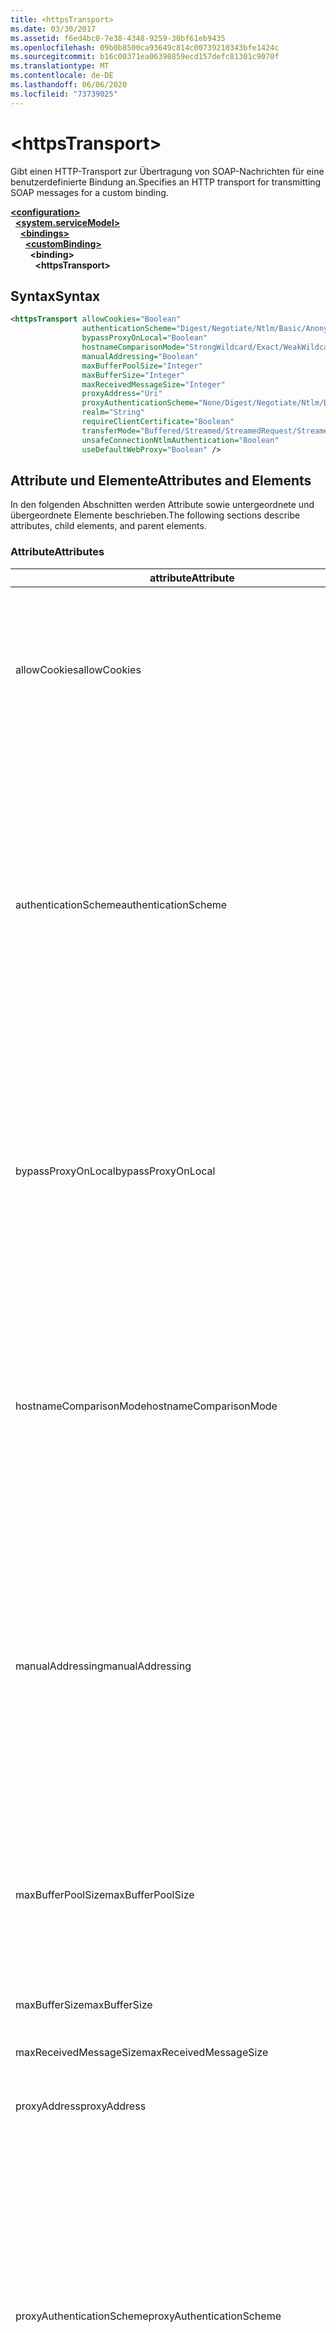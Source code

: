 ```yaml
---
title: <httpsTransport>
ms.date: 03/30/2017
ms.assetid: f6ed4bc0-7e38-4348-9259-30bf61eb9435
ms.openlocfilehash: 09b0b8500ca93649c814c00739210343bfe1424c
ms.sourcegitcommit: b16c00371ea06398859ecd157defc81301c9070f
ms.translationtype: MT
ms.contentlocale: de-DE
ms.lasthandoff: 06/06/2020
ms.locfileid: "73739025"
---
```

# \<httpsTransport>
<span data-ttu-id="766e1-101">Gibt einen HTTP-Transport zur Übertragung von SOAP-Nachrichten für eine benutzerdefinierte Bindung an.</span><span class="sxs-lookup"><span data-stu-id="766e1-101">Specifies an HTTP transport for transmitting SOAP messages for a custom binding.</span></span>  
  
[**\<configuration>**](../configuration-element.md)\
&nbsp;&nbsp;[**\<system.serviceModel>**](system-servicemodel.md)\
&nbsp;&nbsp;&nbsp;&nbsp;[**\<bindings>**](bindings.md)\
&nbsp;&nbsp;&nbsp;&nbsp;&nbsp;&nbsp;[**\<customBinding>**](custombinding.md)\
&nbsp;&nbsp;&nbsp;&nbsp;&nbsp;&nbsp;&nbsp;&nbsp;**\<binding>**\
&nbsp;&nbsp;&nbsp;&nbsp;&nbsp;&nbsp;&nbsp;&nbsp;&nbsp;&nbsp;**\<httpsTransport>**  
  
## <a name="syntax"></a><span data-ttu-id="766e1-102">Syntax</span><span class="sxs-lookup"><span data-stu-id="766e1-102">Syntax</span></span>  
  
```xml  
<httpsTransport allowCookies="Boolean"
                authenticationScheme="Digest/Negotiate/Ntlm/Basic/Anonymous"
                bypassProxyOnLocal="Boolean"
                hostnameComparisonMode="StrongWildcard/Exact/WeakWildcard"
                manualAddressing="Boolean"
                maxBufferPoolSize="Integer"
                maxBufferSize="Integer"
                maxReceivedMessageSize="Integer"
                proxyAddress="Uri"
                proxyAuthenticationScheme="None/Digest/Negotiate/Ntlm/Basic/Anonymous"
                realm="String"
                requireClientCertificate="Boolean"
                transferMode="Buffered/Streamed/StreamedRequest/StreamedResponse"
                unsafeConnectionNtlmAuthentication="Boolean"
                useDefaultWebProxy="Boolean" />
```  
  
## <a name="attributes-and-elements"></a><span data-ttu-id="766e1-103">Attribute und Elemente</span><span class="sxs-lookup"><span data-stu-id="766e1-103">Attributes and Elements</span></span>  
 <span data-ttu-id="766e1-104">In den folgenden Abschnitten werden Attribute sowie untergeordnete und übergeordnete Elemente beschrieben.</span><span class="sxs-lookup"><span data-stu-id="766e1-104">The following sections describe attributes, child elements, and parent elements.</span></span>  
  
### <a name="attributes"></a><span data-ttu-id="766e1-105">Attribute</span><span class="sxs-lookup"><span data-stu-id="766e1-105">Attributes</span></span>  
  
|<span data-ttu-id="766e1-106">attribute</span><span class="sxs-lookup"><span data-stu-id="766e1-106">Attribute</span></span>|<span data-ttu-id="766e1-107">BESCHREIBUNG</span><span class="sxs-lookup"><span data-stu-id="766e1-107">Description</span></span>|  
|---------------|-----------------|  
|<span data-ttu-id="766e1-108">allowCookies</span><span class="sxs-lookup"><span data-stu-id="766e1-108">allowCookies</span></span>|<span data-ttu-id="766e1-109">Ein boolescher Wert, der angibt, ob der Client Cookies akzeptiert und bei zukünftigen Anforderungen propagiert.</span><span class="sxs-lookup"><span data-stu-id="766e1-109">A Boolean value that specifies whether the client accepts cookies and propagates them on future requests.</span></span> <span data-ttu-id="766e1-110">Der Standardwert lautet `false`.</span><span class="sxs-lookup"><span data-stu-id="766e1-110">The default is `false`.</span></span><br /><br /> <span data-ttu-id="766e1-111">Sie können dieses Attribut verwenden, wenn Sie mit ASMX-Webdiensten interagieren, die Cookies verwenden.</span><span class="sxs-lookup"><span data-stu-id="766e1-111">You can use this attribute when you interact with ASMX Web services that use cookies.</span></span> <span data-ttu-id="766e1-112">Auf diese Weise können Sie sicherstellen, dass die vom Server zurückgegebenen Cookies automatisch bei allen zukünftigen Clientanforderungen für diesen Dienst kopiert werden.</span><span class="sxs-lookup"><span data-stu-id="766e1-112">In this way, you can be sure that the cookies returned from the server are automatically copied to all future client requests for that service.</span></span>|  
|<span data-ttu-id="766e1-113">authenticationScheme</span><span class="sxs-lookup"><span data-stu-id="766e1-113">authenticationScheme</span></span>|<span data-ttu-id="766e1-114">Gibt das Protokoll an, mit dem Clientanforderungen authentifiziert werden, die von einem HTTP-Listener verarbeitet werden.</span><span class="sxs-lookup"><span data-stu-id="766e1-114">Specifies the protocol used to authenticate client requests being processed by an HTTP listener.</span></span> <span data-ttu-id="766e1-115">Gültige Werte sind:</span><span class="sxs-lookup"><span data-stu-id="766e1-115">Valid values include the following:</span></span><br /><br /> <span data-ttu-id="766e1-116">-Digest: gibt die Digestauthentifizierung an.</span><span class="sxs-lookup"><span data-stu-id="766e1-116">-   Digest: Specifies digest authentication.</span></span><br /><span data-ttu-id="766e1-117">-Aushandeln: aushandelt mit dem Client, um das Authentifizierungsschema zu bestimmen.</span><span class="sxs-lookup"><span data-stu-id="766e1-117">-   Negotiate: Negotiates with the client to determine the authentication scheme.</span></span> <span data-ttu-id="766e1-118">Wenn sowohl Client als auch Server Kerberos unterstützen, wird dieses Schema verwendet. Andernfalls wird NTLM verwendet.</span><span class="sxs-lookup"><span data-stu-id="766e1-118">If both client and server support Kerberos, it is used; otherwise, NTLM is used.</span></span><br /><span data-ttu-id="766e1-119">-NTLM: gibt die NTLM-Authentifizierung an.</span><span class="sxs-lookup"><span data-stu-id="766e1-119">-   Ntlm: Specifies NTLM authentication.</span></span><br /><span data-ttu-id="766e1-120">-Basic: gibt die Standard Authentifizierung an.</span><span class="sxs-lookup"><span data-stu-id="766e1-120">-   Basic: Specifies basic authentication.</span></span><br /><span data-ttu-id="766e1-121">-Anonymous: gibt die anonyme Authentifizierung an.</span><span class="sxs-lookup"><span data-stu-id="766e1-121">-   Anonymous: Specifies anonymous authentication.</span></span><br /><br /> <span data-ttu-id="766e1-122">Die Standardeinstellung ist Anonymous.</span><span class="sxs-lookup"><span data-stu-id="766e1-122">The default is Anonymous.</span></span> <span data-ttu-id="766e1-123">Dieses Attribut ist vom Typ <xref:System.Net.AuthenticationSchemes>.</span><span class="sxs-lookup"><span data-stu-id="766e1-123">This attribute is of type <xref:System.Net.AuthenticationSchemes>.</span></span> <span data-ttu-id="766e1-124">Dieses Attribut kann nur einmal festgelegt werden.</span><span class="sxs-lookup"><span data-stu-id="766e1-124">This attribute can only be set once.</span></span>|  
|<span data-ttu-id="766e1-125">bypassProxyOnLocal</span><span class="sxs-lookup"><span data-stu-id="766e1-125">bypassProxyOnLocal</span></span>|<span data-ttu-id="766e1-126">Ein boolescher Wert, der angibt, ob der Proxyserver bei lokalen Adressen umgangen werden soll.</span><span class="sxs-lookup"><span data-stu-id="766e1-126">A Boolean value that indicates whether to bypass the proxy server for local addresses.</span></span> <span data-ttu-id="766e1-127">Der Standardwert lautet `false`.</span><span class="sxs-lookup"><span data-stu-id="766e1-127">The default is `false`.</span></span><br /><br /> <span data-ttu-id="766e1-128">Eine lokale Adresse ist eine, die sich im lokalen LAN oder Intranet befindet.</span><span class="sxs-lookup"><span data-stu-id="766e1-128">A local address is one that is on the local LAN or intranet.</span></span><br /><br /> <span data-ttu-id="766e1-129">Der Proxy wird von Windows Communication Foundation (WCF) immer ignoriert, wenn die Dienst Adresse mit beginnt `http://localhost` .</span><span class="sxs-lookup"><span data-stu-id="766e1-129">Windows Communication Foundation (WCF) always ignores the proxy if the service address begins with `http://localhost`.</span></span><br /><br /> <span data-ttu-id="766e1-130">Sie sollten den Hostnamen anstatt localhost verwenden, wenn die Clients bei der Kommunikation mit Diensten auf demselben Computer einen Proxy nutzen sollen.</span><span class="sxs-lookup"><span data-stu-id="766e1-130">You should use the host name rather than localhost if you want clients to go through a proxy when talking to services on the same machine.</span></span>|  
|<span data-ttu-id="766e1-131">hostnameComparisonMode</span><span class="sxs-lookup"><span data-stu-id="766e1-131">hostnameComparisonMode</span></span>|<span data-ttu-id="766e1-132">Gibt den HTTP-Hostnamen-Vergleichsmodus an, der verwendet wird, um URIs zu analysieren.</span><span class="sxs-lookup"><span data-stu-id="766e1-132">Specifies the HTTP hostname comparison mode used to parse URIs.</span></span> <span data-ttu-id="766e1-133">Folgende Werte sind gültig:</span><span class="sxs-lookup"><span data-stu-id="766e1-133">Valid values are,</span></span><br /><br /> <span data-ttu-id="766e1-134">-StrongWildcard: ("+") entspricht allen möglichen Hostnamen im Kontext des angegebenen Schemas, Ports und relativen URIs.</span><span class="sxs-lookup"><span data-stu-id="766e1-134">-   StrongWildcard: ("+") matches all possible hostnames in the context of the specified scheme, port and relative URI.</span></span><br /><span data-ttu-id="766e1-135">-Exact: keine Platzhalter</span><span class="sxs-lookup"><span data-stu-id="766e1-135">-   Exact: no wildcards</span></span><br /><span data-ttu-id="766e1-136">-WeakWildcard: (" \* ") entspricht allen möglichen Hostnamen im Kontext des angegebenen Schemas, Ports und relativen UIR, die nicht explizit oder über den starken platzhaltermechanismus abgeglichen wurden.</span><span class="sxs-lookup"><span data-stu-id="766e1-136">-   WeakWildcard: ("\*") matches all possible hostname in the context of the specified scheme, port and relative UIR that have not been matched explicitly or through the strong wildcard mechanism.</span></span><br /><br /> <span data-ttu-id="766e1-137">Die Standardeinstellung ist StrongWildcard.</span><span class="sxs-lookup"><span data-stu-id="766e1-137">The default is StrongWildcard.</span></span> <span data-ttu-id="766e1-138">Dieses Attribut ist vom Typ `System.ServiceModel.HostnameComparison`.</span><span class="sxs-lookup"><span data-stu-id="766e1-138">This attribute is of type `System.ServiceModel.HostnameComparison`.</span></span>|  
|<span data-ttu-id="766e1-139">manualAddressing</span><span class="sxs-lookup"><span data-stu-id="766e1-139">manualAddressing</span></span>|<span data-ttu-id="766e1-140">Ein boolescher Wert , der es dem Benutzer ermöglicht, die Kontrolle über die Nachrichtenadressierung zu übernehmen.</span><span class="sxs-lookup"><span data-stu-id="766e1-140">A Boolean value that enables the user to take control of message addressing.</span></span> <span data-ttu-id="766e1-141">Diese Eigenschaft wird i.&#160;d.&#160;R. in Routerumgebungen verwendet, wenn das Ziel der Nachricht von der Anwendung bestimmt wird.</span><span class="sxs-lookup"><span data-stu-id="766e1-141">This property is usually used in router scenarios, where the application determines which one of several destinations to send a message to.</span></span><br /><br /> <span data-ttu-id="766e1-142">Wenn diese Eigenschaft auf `true` festgelegt ist, wird vom Kanal angenommen, dass die Nachricht bereits adressiert wurde, und es werden ihr keine weiteren Informationen hinzugefügt.</span><span class="sxs-lookup"><span data-stu-id="766e1-142">When set to `true`, the channel assumes the message has already been addressed and does not add any additional information to it.</span></span> <span data-ttu-id="766e1-143">Der Benutzer kann dann jede Nachricht einzeln adressieren.</span><span class="sxs-lookup"><span data-stu-id="766e1-143">The user can then address every message individually.</span></span><br /><br /> <span data-ttu-id="766e1-144">Wenn als Wert `false` festgelegt wurde, erstellt der Standard-Windows Communication Foundation (WCF)-Adressiermechanismus automatisch Adressen für alle Nachrichten.</span><span class="sxs-lookup"><span data-stu-id="766e1-144">When set to `false`, the default Windows Communication Foundation (WCF) addressing mechanism automatically creates addresses for all messages.</span></span><br /><br /> <span data-ttu-id="766e1-145">Der Standardwert lautet `false`.</span><span class="sxs-lookup"><span data-stu-id="766e1-145">The default is `false`.</span></span>|  
|<span data-ttu-id="766e1-146">maxBufferPoolSize</span><span class="sxs-lookup"><span data-stu-id="766e1-146">maxBufferPoolSize</span></span>|<span data-ttu-id="766e1-147">Eine positive ganze Zahl, die die maximale Pufferpoolgröße angibt.</span><span class="sxs-lookup"><span data-stu-id="766e1-147">A positive integer that specifies the maximum size of the buffer pool.</span></span> <span data-ttu-id="766e1-148">Der Standard ist 524288.</span><span class="sxs-lookup"><span data-stu-id="766e1-148">The default is 524288.</span></span><br /><br /> <span data-ttu-id="766e1-149">Viele Bereiche von WCF verwenden Puffer.</span><span class="sxs-lookup"><span data-stu-id="766e1-149">Many parts of WCF use buffers.</span></span> <span data-ttu-id="766e1-150">Das Erstellen und Zerstören von Puffern bei jeder Verwendung ist kostspielig. Dasselbe gilt für die Garbage Collection für Puffer.</span><span class="sxs-lookup"><span data-stu-id="766e1-150">Creating and destroying buffers each time they are used is expensive, and garbage collection for buffers is also expensive.</span></span> <span data-ttu-id="766e1-151">Bei Pufferpools können Sie einen zu verwendenden Puffer aus dem Pool nehmen und ihn nach der Verwendung wieder dem Pool zuführen.</span><span class="sxs-lookup"><span data-stu-id="766e1-151">With buffer pools, you can take a buffer from the pool, use it, and return it to the pool once you are done.</span></span> <span data-ttu-id="766e1-152">So wird der Aufwand beim Erstellen und Zerstören von Puffern vermieden.</span><span class="sxs-lookup"><span data-stu-id="766e1-152">Thus the overhead in creating and destroying buffers is avoided.</span></span>|  
|<span data-ttu-id="766e1-153">maxBufferSize</span><span class="sxs-lookup"><span data-stu-id="766e1-153">maxBufferSize</span></span>|<span data-ttu-id="766e1-154">Eine positive ganze Zahl, die die maximale Puffergröße angibt.</span><span class="sxs-lookup"><span data-stu-id="766e1-154">A positive integer that specifies the maximum size of the buffer.</span></span> <span data-ttu-id="766e1-155">Der Standardwert ist 524288.</span><span class="sxs-lookup"><span data-stu-id="766e1-155">The default is 524288</span></span>|  
|<span data-ttu-id="766e1-156">maxReceivedMessageSize</span><span class="sxs-lookup"><span data-stu-id="766e1-156">maxReceivedMessageSize</span></span>|<span data-ttu-id="766e1-157">Eine positive ganze Zahl, die die maximal zulässige Nachrichtengröße, die empfangen werden kann, angibt.</span><span class="sxs-lookup"><span data-stu-id="766e1-157">A positive integer that specifies the maximum allowable message size that can be received.</span></span> <span data-ttu-id="766e1-158">Der Standard ist 65536.</span><span class="sxs-lookup"><span data-stu-id="766e1-158">The default is 65536.</span></span>|  
|<span data-ttu-id="766e1-159">proxyAddress</span><span class="sxs-lookup"><span data-stu-id="766e1-159">proxyAddress</span></span>|<span data-ttu-id="766e1-160">Ein URI, der die Adresse des HTTP-Proxys angibt.</span><span class="sxs-lookup"><span data-stu-id="766e1-160">A URI that specifies the address of the HTTP proxy.</span></span> <span data-ttu-id="766e1-161">Wenn `useSystemWebProxy``true` ist, muss diese Einstellung `null` lauten.</span><span class="sxs-lookup"><span data-stu-id="766e1-161">If `useSystemWebProxy` is `true`, this setting must be `null`.</span></span> <span data-ttu-id="766e1-162">Der Standardwert lautet `null`.</span><span class="sxs-lookup"><span data-stu-id="766e1-162">The default is `null`.</span></span>|  
|<span data-ttu-id="766e1-163">proxyAuthenticationScheme</span><span class="sxs-lookup"><span data-stu-id="766e1-163">proxyAuthenticationScheme</span></span>|<span data-ttu-id="766e1-164">Gibt das Protokoll an, mit dem Clientanforderungen authentifiziert werden, die von einem HTTP-Proxy verarbeitet werden.</span><span class="sxs-lookup"><span data-stu-id="766e1-164">Specifies the protocol used for authenticating client requests being processed by an HTTP proxy.</span></span> <span data-ttu-id="766e1-165">Gültige Werte sind:</span><span class="sxs-lookup"><span data-stu-id="766e1-165">Valid values include the following:</span></span><br /><br /> <span data-ttu-id="766e1-166">-None: Es wird keine Authentifizierung durchgeführt.</span><span class="sxs-lookup"><span data-stu-id="766e1-166">-   None: No authentication is performed.</span></span><br /><span data-ttu-id="766e1-167">-Digest: gibt die Digestauthentifizierung an.</span><span class="sxs-lookup"><span data-stu-id="766e1-167">-   Digest: Specifies digest authentication.</span></span><br /><span data-ttu-id="766e1-168">-Aushandeln: aushandelt mit dem Client, um das Authentifizierungsschema zu bestimmen.</span><span class="sxs-lookup"><span data-stu-id="766e1-168">-   Negotiate: Negotiates with the client to determine the authentication scheme.</span></span> <span data-ttu-id="766e1-169">Wenn sowohl Client als auch Server Kerberos unterstützen, wird dieses Schema verwendet. Andernfalls wird NTLM verwendet.</span><span class="sxs-lookup"><span data-stu-id="766e1-169">If both client and server support Kerberos, it is used; otherwise, NTLM is used.</span></span><br /><span data-ttu-id="766e1-170">-NTLM: gibt die NTLM-Authentifizierung an.</span><span class="sxs-lookup"><span data-stu-id="766e1-170">-   Ntlm: Specifies NTLM authentication.</span></span><br /><span data-ttu-id="766e1-171">-Basic: gibt die Standard Authentifizierung an.</span><span class="sxs-lookup"><span data-stu-id="766e1-171">-   Basic: Specifies basic authentication.</span></span><br /><span data-ttu-id="766e1-172">-Anonymous: gibt die anonyme Authentifizierung an.</span><span class="sxs-lookup"><span data-stu-id="766e1-172">-   Anonymous: Specifies anonymous authentication.</span></span><br /><br /> <span data-ttu-id="766e1-173">Die Standardeinstellung ist Anonymous.</span><span class="sxs-lookup"><span data-stu-id="766e1-173">The default is Anonymous.</span></span> <span data-ttu-id="766e1-174">Dieses Attribut ist vom Typ <xref:System.Net.AuthenticationSchemes>.</span><span class="sxs-lookup"><span data-stu-id="766e1-174">This attribute is of type <xref:System.Net.AuthenticationSchemes>.</span></span> <span data-ttu-id="766e1-175">Beachten Sie, dass <xref:System.Net.AuthenticationSchemes.IntegratedWindowsAuthentication?displayProperty=nameWithType> nicht unterstützt wird.</span><span class="sxs-lookup"><span data-stu-id="766e1-175">Note that <xref:System.Net.AuthenticationSchemes.IntegratedWindowsAuthentication?displayProperty=nameWithType> is not supported.</span></span>|  
|<span data-ttu-id="766e1-176">realm</span><span class="sxs-lookup"><span data-stu-id="766e1-176">realm</span></span>|<span data-ttu-id="766e1-177">Eine Zeichenfolge, die den auf dem Proxy/Server zu verwendenden Bereich angibt.</span><span class="sxs-lookup"><span data-stu-id="766e1-177">A string that specifies the realm to use on the proxy/server.</span></span> <span data-ttu-id="766e1-178">Der Standardwert ist eine leere Zeichenfolge.</span><span class="sxs-lookup"><span data-stu-id="766e1-178">The default is an empty string.</span></span><br /><br /> <span data-ttu-id="766e1-179">Server verwenden Bereiche, um geschützte Ressourcen zu partitionieren.</span><span class="sxs-lookup"><span data-stu-id="766e1-179">Servers use realms to partition protected resources.</span></span> <span data-ttu-id="766e1-180">Jede Partition kann ihr eigenes Authentifizierungsschema und/oder ihre eigene Autorisierungsdatenbank aufweisen.</span><span class="sxs-lookup"><span data-stu-id="766e1-180">Each partition can have its own authentication scheme and/or authorization database.</span></span> <span data-ttu-id="766e1-181">Bereiche werden nur für die Standard- und Hashwertauthentifizierung verwendet.</span><span class="sxs-lookup"><span data-stu-id="766e1-181">Realms are used only for basic and digest authentication.</span></span> <span data-ttu-id="766e1-182">Nach der erfolgreichen Authentifizierung eines Clients ist die Authentifizierung für alle Ressourcen in einem bestimmten Bereich gültig.</span><span class="sxs-lookup"><span data-stu-id="766e1-182">After a client successfully authenticates, the authentication is valid for all resources in a given realm.</span></span> <span data-ttu-id="766e1-183">Eine ausführliche Beschreibung der Bereiche finden Sie unter RFC 2617 auf der [IETF-Website](https://www.ietf.org).</span><span class="sxs-lookup"><span data-stu-id="766e1-183">For a detailed description of realms, see RFC 2617 at the [IETF website](https://www.ietf.org).</span></span>|  
|<span data-ttu-id="766e1-184">requireClientCertificate</span><span class="sxs-lookup"><span data-stu-id="766e1-184">requireClientCertificate</span></span>|<span data-ttu-id="766e1-185">Ein boolescher Wert, der angibt, ob der Server erfordert, dass der Client ein Clientzertifikat als Teil des HTTPS-Handshakes bereitstellt.</span><span class="sxs-lookup"><span data-stu-id="766e1-185">A Boolean value that specifies if the server requires the client to provide a client certificate as part of the HTTPS handshake.</span></span> <span data-ttu-id="766e1-186">Der Standardwert lautet `false`.</span><span class="sxs-lookup"><span data-stu-id="766e1-186">The default is `false`.</span></span>|  
|<span data-ttu-id="766e1-187">transferMode</span><span class="sxs-lookup"><span data-stu-id="766e1-187">transferMode</span></span>|<span data-ttu-id="766e1-188">Gibt an, ob Nachrichten bei einer Anforderung oder Antwort gepuffert oder per Stream übertragen werden.</span><span class="sxs-lookup"><span data-stu-id="766e1-188">Specifies whether messages are buffered or streamed or a request or response.</span></span> <span data-ttu-id="766e1-189">Gültige Werte sind:</span><span class="sxs-lookup"><span data-stu-id="766e1-189">Valid values include the following:</span></span><br /><br /> <span data-ttu-id="766e1-190">-Gepuffert: die Anforderungs-und Antwort Nachrichten werden gepuffert.</span><span class="sxs-lookup"><span data-stu-id="766e1-190">-   Buffered: The request and response messages are buffered.</span></span><br /><span data-ttu-id="766e1-191">-Streaming: die Anforderungs-und Antwort Nachrichten werden gestreamt.</span><span class="sxs-lookup"><span data-stu-id="766e1-191">-   Streamed: The request and response messages are streamed.</span></span><br /><span data-ttu-id="766e1-192">-StreamedRequest: die Anforderungs Nachricht wird gestreamt, und die Antwortnachricht wird gepuffert.</span><span class="sxs-lookup"><span data-stu-id="766e1-192">-   StreamedRequest: The request message is streamed and the response message is buffered.</span></span><br /><span data-ttu-id="766e1-193">-StreamedResponse: die Anforderungs Nachricht wird gepuffert, und die Antwortnachricht wird gestreamt.</span><span class="sxs-lookup"><span data-stu-id="766e1-193">-   StreamedResponse: The request message is buffered and the response message is streamed.</span></span><br /><br /> <span data-ttu-id="766e1-194">Der Standardwert ist Buffered.</span><span class="sxs-lookup"><span data-stu-id="766e1-194">The default is Buffered.</span></span> <span data-ttu-id="766e1-195">Dieses Attribut ist vom Typ <xref:System.ServiceModel.TransferMode>.</span><span class="sxs-lookup"><span data-stu-id="766e1-195">This attribute is of type <xref:System.ServiceModel.TransferMode>.</span></span>|  
|<span data-ttu-id="766e1-196">unsafeConnectionNtlmAuthentication</span><span class="sxs-lookup"><span data-stu-id="766e1-196">unsafeConnectionNtlmAuthentication</span></span>|<span data-ttu-id="766e1-197">Ein boolescher Wert, der angibt, ob die Freigabe nicht sicherer Verbindungen auf dem Server aktiviert ist.</span><span class="sxs-lookup"><span data-stu-id="766e1-197">A Boolean value that specifies whether Unsafe Connection Sharing is enabled on the server.</span></span> <span data-ttu-id="766e1-198">Der Standardwert lautet `false`.</span><span class="sxs-lookup"><span data-stu-id="766e1-198">The default is `false`.</span></span> <span data-ttu-id="766e1-199">Wenn aktiviert, wird NTLM-Authentifizierung einmal auf jeder TCP-Verbindung ausgeführt.</span><span class="sxs-lookup"><span data-stu-id="766e1-199">If enabled, NTLM authentication is performed once on each TCP connection.</span></span>|  
|<span data-ttu-id="766e1-200">useDefaultWebProxy</span><span class="sxs-lookup"><span data-stu-id="766e1-200">useDefaultWebProxy</span></span>|<span data-ttu-id="766e1-201">Ein boolescher Wert, der angibt, ob die Proxyeinstellungen auf dem Computer anstatt der benutzerspezifischen Einstellungen verwendet werden sollen.</span><span class="sxs-lookup"><span data-stu-id="766e1-201">A Boolean value that specifies whether the machine-wide proxy settings are used rather than the user specific settings.</span></span> <span data-ttu-id="766e1-202">Der Standardwert lautet `true`.</span><span class="sxs-lookup"><span data-stu-id="766e1-202">The default is `true`.</span></span>|  
  
### <a name="child-elements"></a><span data-ttu-id="766e1-203">Untergeordnete Elemente</span><span class="sxs-lookup"><span data-stu-id="766e1-203">Child Elements</span></span>  
 <span data-ttu-id="766e1-204">Keine</span><span class="sxs-lookup"><span data-stu-id="766e1-204">None.</span></span>  
  
### <a name="parent-elements"></a><span data-ttu-id="766e1-205">Übergeordnete Elemente</span><span class="sxs-lookup"><span data-stu-id="766e1-205">Parent Elements</span></span>  
  
|<span data-ttu-id="766e1-206">Element</span><span class="sxs-lookup"><span data-stu-id="766e1-206">Element</span></span>|<span data-ttu-id="766e1-207">BESCHREIBUNG</span><span class="sxs-lookup"><span data-stu-id="766e1-207">Description</span></span>|  
|-------------|-----------------|  
|[\<binding>](bindings.md)|<span data-ttu-id="766e1-208">Definiert alle Bindungsmöglichkeiten der benutzerdefinierten Bindung.</span><span class="sxs-lookup"><span data-stu-id="766e1-208">Defines all binding capabilities of the custom binding.</span></span>|  
  
## <a name="remarks"></a><span data-ttu-id="766e1-209">Bemerkungen</span><span class="sxs-lookup"><span data-stu-id="766e1-209">Remarks</span></span>  
 <span data-ttu-id="766e1-210">Das `httpsTransport`-Element stellt den Startpunkt für das Erstellen einer benutzerdefinierten Bindung dar, die das HTTPS-Übertragungsprotokoll implementiert.</span><span class="sxs-lookup"><span data-stu-id="766e1-210">The `httpsTransport` element is the starting point for creating a custom binding that implements the HTTPS transport protocol.</span></span> <span data-ttu-id="766e1-211">HTTPS stellt die primäre Übertragungsweise für einen sicheren Datenaustausch dar.</span><span class="sxs-lookup"><span data-stu-id="766e1-211">HTTPS is the primary transport used for secure interoperability purposes.</span></span> <span data-ttu-id="766e1-212">HTTPS wird vom Windows Communication Foundation (WCF) unterstützt, um die Interoperabilität mit anderen Webdienst Stapeln sicherzustellen.</span><span class="sxs-lookup"><span data-stu-id="766e1-212">HTTPS is supported by the Windows Communication Foundation (WCF) to ensure interoperability with other Web services stacks.</span></span>  
  
## <a name="see-also"></a><span data-ttu-id="766e1-213">Weitere Informationen</span><span class="sxs-lookup"><span data-stu-id="766e1-213">See also</span></span>

- <xref:System.ServiceModel.Configuration.HttpsTransportElement>
- <xref:System.ServiceModel.Channels.HttpsTransportBindingElement>
- <xref:System.ServiceModel.Channels.TransportBindingElement>
- <xref:System.ServiceModel.Channels.CustomBinding>
- [<span data-ttu-id="766e1-214">Transportprotokolle</span><span class="sxs-lookup"><span data-stu-id="766e1-214">Transports</span></span>](../../../wcf/feature-details/transports.md)
- [<span data-ttu-id="766e1-215">Wählen eines Transports</span><span class="sxs-lookup"><span data-stu-id="766e1-215">Choosing a Transport</span></span>](../../../wcf/feature-details/choosing-a-transport.md)
- [<span data-ttu-id="766e1-216">Bindungen</span><span class="sxs-lookup"><span data-stu-id="766e1-216">Bindings</span></span>](../../../wcf/bindings.md)
- [<span data-ttu-id="766e1-217">Erweitern von Bindungen</span><span class="sxs-lookup"><span data-stu-id="766e1-217">Extending Bindings</span></span>](../../../wcf/extending/extending-bindings.md)
- [<span data-ttu-id="766e1-218">Benutzerdefinierte Bindungen</span><span class="sxs-lookup"><span data-stu-id="766e1-218">Custom Bindings</span></span>](../../../wcf/extending/custom-bindings.md)
- [\<customBinding>](custombinding.md)

